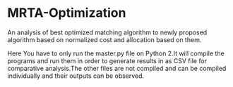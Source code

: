 # MRTA-Optimization
An analysis of best optimized matching algorithm to newly proposed algorithm based on normalized cost and allocation based on them.

Here You have to only run the master.py file on Python 2.It will compile the programs and run them in order to generate results in as CSV file for comparative analysis.The other files are not compiled and can be compiled individually and their outputs can be observed.
